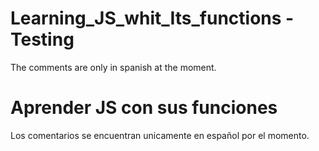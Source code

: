 # Learning_JS_whit_Its_functions - Testing
  The comments are only in spanish at the moment.
# Aprender JS con sus funciones
  Los comentarios se encuentran unicamente en español por el momento.

